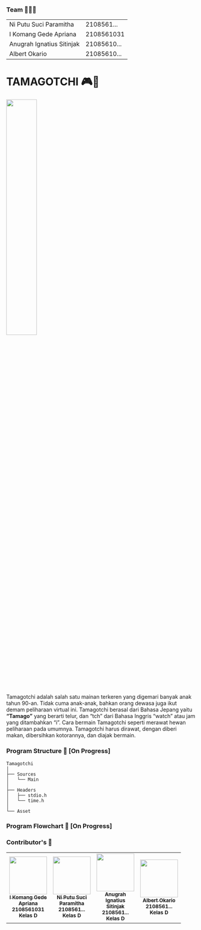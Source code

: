 ### Team 🧑‍🤝‍🧑
<table>
 <tr>
  <td>Ni Putu Suci Paramitha</td>
  <td>2108561...</td>
 </tr>

 <tr>
  <td>I Komang Gede Apriana</td>
  <td>2108561031</td>
 </tr>

 <tr>
  <td>Anugrah Ignatius Sitinjak</td>
  <td>21085610...</td>
 </tr>

 <tr>
  <td>Albert Okario</td>
  <td>21085610...</td>
 </tr>
</table>

# TAMAGOTCHI 🎮🥚
<img width="40%" align="center" src="https://user-images.githubusercontent.com/50385762/172053822-65de8d53-5e11-4775-b184-2ec74a045ef1.png">
<p>Tamagotchi adalah salah satu mainan terkeren yang digemari banyak anak tahun 90-an. Tidak cuma anak-anak, bahkan orang dewasa juga ikut demam peliharaan virtual ini. Tamagotchi berasal dari Bahasa Jepang yaitu <b>“Tamago”</b> yang berarti telur, dan “tch” dari Bahasa Inggris “watch” atau jam yang ditambahkan “i”. Cara bermain Tamagotchi seperti merawat hewan peliharaan pada umumnya. Tamagotchi harus dirawat, dengan diberi makan, dibersihkan kotorannya, dan diajak bermain.</p>


### Program Structure 🍔 [On Progress]

```
Tamagotchi
│
├── Sources
│   └── Main
│
├── Headers
│   ├── stdio.h
│   └── time.h
│
└── Asset
```

### Program Flowchart 🌵 [On Progress]


### Contributor's 👥
<table>
  <tr>
    <td width="100px;" align="center">
      <a href="https://github.com/gedeapriana"><img src="https://github.com/gedeapriana.png" width="100px;" alt=""/><br /><sub><b>I Komang Gede Apriana</b></sub></a><br /><sub><b>2108561031</b></sub><br /><sub><b>Kelas D</b></sub>
    </td>
    <td width="100px;" align="center">
      <a href="https://github.com/Mitasuci"><img src="https://github.com/Mitasuci.png" width="100px;" alt=""/><br /><sub><b>Ni Putu Suci Paramitha</b></sub></a><br /><sub><b>2108561...</b></sub><br /><sub><b>Kelas D</b></sub>
    </td>
    <td width="100px;" align="center">
      <a href="https://github.com/anugrah7903"><img src="https://github.com/anugrah7903.png" width="100px;" alt=""/><br /><sub><b>Anugrah Ignatius Sitinjak</b></sub></a><br /><sub><b>2108561...</b></sub><br /><sub><b>Kelas D</b></sub>
    </td>
    <td width="100px;" align="center">
      <a href="https://github.com/Albert1915"><img src="https://github.com/Albert1915.png" width="100px;" alt=""/><br /><sub><b>Albert Okario</b></sub></a><br /><sub><b>2108561...</b></sub><br /><sub><b>Kelas D</b></sub>
    </td>
  </tr>
</table>

